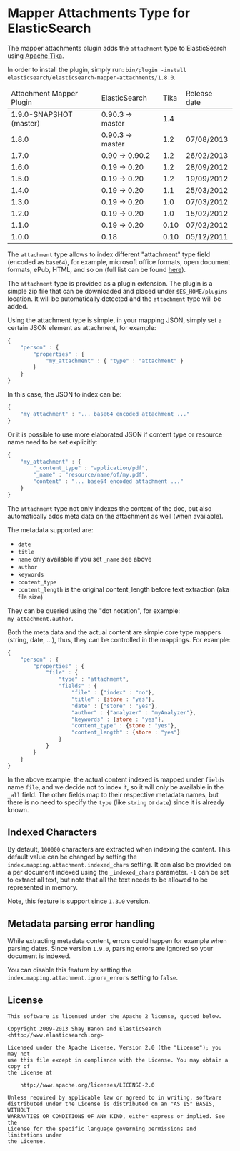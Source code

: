 Mapper Attachments Type for ElasticSearch
=========================================

The mapper attachments plugin adds the `attachment` type to ElasticSearch using [Apache Tika](http://lucene.apache.org/tika/).

In order to install the plugin, simply run: `bin/plugin -install elasticsearch/elasticsearch-mapper-attachments/1.8.0`.

<table>
	<thead>
		<tr>
			<td>Attachment Mapper Plugin</td>
			<td>ElasticSearch</td>
			<td>Tika</td>
			<td>Release date</td>
		</tr>
	</thead>
	<tbody>
		<tr>
			<td>1.9.0-SNAPSHOT (master)</td>
			<td>0.90.3 -> master</td>
			<td>1.4</td>
			<td></td>
		</tr>
		<tr>
			<td>1.8.0</td>
			<td>0.90.3 -> master</td>
			<td>1.2</td>
			<td>07/08/2013</td>
		</tr>
		<tr>
			<td>1.7.0</td>
			<td>0.90 -> 0.90.2</td>
			<td>1.2</td>
			<td>26/02/2013</td>
		</tr>
		<tr>
			<td>1.6.0</td>
			<td>0.19 -> 0.20</td>
			<td>1.2</td>
			<td>28/09/2012</td>
		</tr>
		<tr>
			<td>1.5.0</td>
			<td>0.19 -> 0.20</td>
			<td>1.2</td>
			<td>19/09/2012</td>
		</tr>
		<tr>
			<td>1.4.0</td>
			<td>0.19 -> 0.20</td>
			<td>1.1</td>
			<td>25/03/2012</td>
		</tr>
		<tr>
			<td>1.3.0</td>
			<td>0.19 -> 0.20</td>
			<td>1.0</td>
			<td>07/03/2012</td>
		</tr>
		<tr>
			<td>1.2.0</td>
			<td>0.19 -> 0.20</td>
			<td>1.0</td>
			<td>15/02/2012</td>
		</tr>
		<tr>
			<td>1.1.0</td>
			<td>0.19 -> 0.20</td>
			<td>0.10</td>
			<td>07/02/2012</td>
		</tr>
		<tr>
			<td>1.0.0</td>
			<td>0.18</td>
			<td>0.10</td>
			<td>05/12/2011</td>
		</tr>
	</tbody>
</table>


The `attachment` type allows to index different "attachment" type field (encoded as `base64`), for example,
microsoft office formats, open document formats, ePub, HTML, and so on (full list can be found [here](http://tika.apache.org/1.4/formats.html)).

The `attachment` type is provided as a plugin extension. The plugin is a simple zip file that can be downloaded and placed under `$ES_HOME/plugins` location. It will be automatically detected and the `attachment` type will be added.

Using the attachment type is simple, in your mapping JSON, simply set a certain JSON element as attachment, for example:

```javascript
{
    "person" : {
        "properties" : {
            "my_attachment" : { "type" : "attachment" }
        }
    }
}
```

In this case, the JSON to index can be:

```javascript
{
    "my_attachment" : "... base64 encoded attachment ..."
}
```

Or it is possible to use more elaborated JSON if content type or resource name need to be set explicitly:

```javascript
{
    "my_attachment" : {
        "_content_type" : "application/pdf",
        "_name" : "resource/name/of/my.pdf",
        "content" : "... base64 encoded attachment ..."
    }
}
```

The `attachment` type not only indexes the content of the doc, but also automatically adds meta data on the attachment as well (when available).

The metadata supported are:

* `date`
* `title`
* `name` only available if you set `_name` see above
* `author`
* `keywords`
* `content_type`
* `content_length` is the original content_length before text extraction (aka file size)

They can be queried using the "dot notation", for example: `my_attachment.author`.

Both the meta data and the actual content are simple core type mappers (string, date, ...), thus, they can be controlled in the mappings. For example:

```javascript
{
    "person" : {
        "properties" : {
            "file" : {
                "type" : "attachment",
                "fields" : {
                    "file" : {"index" : "no"},
                    "title" : {store : "yes"},
                    "date" : {"store" : "yes"},
                    "author" : {"analyzer" : "myAnalyzer"},
                    "keywords" : {store : "yes"},
                    "content_type" : {store : "yes"},
                    "content_length" : {store : "yes"}
                }
            }
        }
    }
}
```

In the above example, the actual content indexed is mapped under `fields` name `file`, and we decide not to index it, so it will only be available in the `_all` field. The other fields map to their respective metadata names, but there is no need to specify the `type` (like `string` or `date`) since it is already known.

Indexed Characters
------------------

By default, `100000` characters are extracted when indexing the content. This default value can be changed by setting the `index.mapping.attachment.indexed_chars` setting. It can also be provided on a per document indexed using the `_indexed_chars` parameter. `-1` can be set to extract all text, but note that all the text needs to be allowed to be represented in memory.

Note, this feature is support since `1.3.0` version.

Metadata parsing error handling
-------------------------------

While extracting metadata content, errors could happen for example when parsing dates.
Since version `1.9.0`, parsing errors are ignored so your document is indexed.

You can disable this feature by setting the `index.mapping.attachment.ignore_errors` setting to `false`.

License
-------

    This software is licensed under the Apache 2 license, quoted below.

    Copyright 2009-2013 Shay Banon and ElasticSearch <http://www.elasticsearch.org>

    Licensed under the Apache License, Version 2.0 (the "License"); you may not
    use this file except in compliance with the License. You may obtain a copy of
    the License at

        http://www.apache.org/licenses/LICENSE-2.0

    Unless required by applicable law or agreed to in writing, software
    distributed under the License is distributed on an "AS IS" BASIS, WITHOUT
    WARRANTIES OR CONDITIONS OF ANY KIND, either express or implied. See the
    License for the specific language governing permissions and limitations under
    the License.

